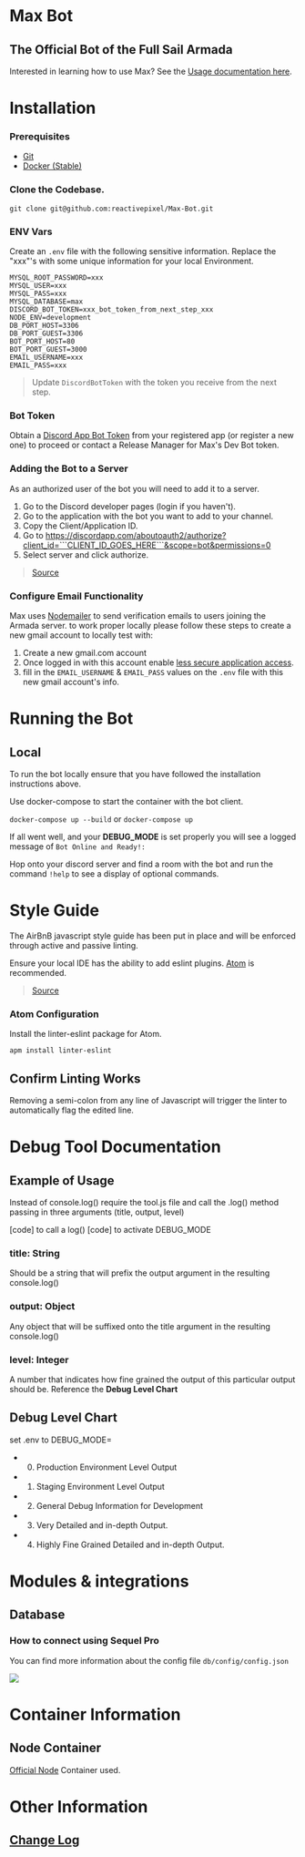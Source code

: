 # Max Bot

## The Official Bot of the Full Sail Armada

Interested in learning how to use Max? See the [Usage documentation here](usage.md).

# Installation

### Prerequisites

* [Git](https://git-scm.com/downloads)
* [Docker (Stable)](https://docs.docker.com/docker-for-mac/install/)

### Clone the Codebase.

```
git clone git@github.com:reactivepixel/Max-Bot.git
```

### ENV Vars

Create an `.env` file with the following sensitive information. Replace the "xxx"'s with some unique information for your local Environment.

```
MYSQL_ROOT_PASSWORD=xxx
MYSQL_USER=xxx
MYSQL_PASS=xxx
MYSQL_DATABASE=max
DISCORD_BOT_TOKEN=xxx_bot_token_from_next_step_xxx
NODE_ENV=development
DB_PORT_HOST=3306
DB_PORT_GUEST=3306
BOT_PORT_HOST=80
BOT_PORT_GUEST=3000
EMAIL_USERNAME=xxx
EMAIL_PASS=xxx
```

> Update `DiscordBotToken` with the token you receive from the next step.

### Bot Token

Obtain a [Discord App Bot Token](https://discordapp.com/developers/applications/me) from your registered app (or register a new one) to proceed or contact a Release Manager for Max's Dev Bot token.

### Adding the Bot to a Server

As an authorized user of the bot you will need to add it to a server.

1.  Go to the Discord developer pages (login if you haven't).
2.  Go to the application with the bot you want to add to your channel.
3.  Copy the Client/Application ID.
4.  Go to https://discordapp.com/aboutoauth2/authorize?client_id=```CLIENT_ID_GOES_HERE```&scope=bot&permissions=0
5.  Select server and click authorize.

> [Source](https://stackoverflow.com/questions/37689289/joining-a-server-with-the-discord-python-api)

### Configure Email Functionality

Max uses [Nodemailer](https://nodemailer.com/about/) to send verification emails to users joining the Armada server. to work proper locally please follow these steps to create a new gmail account to locally test with:

1.  Create a new gmail.com account
2.  Once logged in with this account enable [less secure application access](https://myaccount.google.com/u/1/lesssecureapps?pageId=none&pli=1).
3.  fill in the `EMAIL_USERNAME` & `EMAIL_PASS` values on the `.env` file with this new gmail account's info.

# Running the Bot

## Local

To run the bot locally ensure that you have followed the installation instructions above.

Use docker-compose to start the container with the bot client.

`docker-compose up --build` or `docker-compose up`

If all went well, and your **DEBUG_MODE** is set properly you will see a logged message of `Bot Online and Ready!:`

Hop onto your discord server and find a room with the bot and run the command `!help` to see a display of optional commands.

# Style Guide

The AirBnB javascript style guide has been put in place and will be enforced through active and passive linting.

Ensure your local IDE has the ability to add eslint plugins. [Atom](https://atom.io) is recommended.

> [Source](https://github.com/airbnb/javascript/tree/master/packages/eslint-config-airbnb#eslint-config-airbnb-1)

### Atom Configuration

Install the linter-eslint package for Atom.

```
apm install linter-eslint
```

## Confirm Linting Works

Removing a semi-colon from any line of Javascript will trigger the linter to automatically flag the edited line.

# Debug Tool Documentation

## Example of Usage

Instead of console.log() require the tool.js file
and call the .log() method passing in three arguments
(title, output, level)

[code] to call a log()
[code] to activate DEBUG_MODE

### title: String

Should be a string that will prefix the output
argument in the resulting console.log()

### output: Object

Any object that will be suffixed onto the title
argument in the resulting console.log()

### level: Integer

A number that indicates how fine grained the output
of this particular output should be. Reference the **Debug Level Chart**

## Debug Level Chart

set .env to DEBUG_MODE=

* 0.  Production Environment Level Output
* 1.  Staging Environment Level Output
* 2.  General Debug Information for Development
* 3.  Very Detailed and in-depth Output.
* 4.  Highly Fine Grained Detailed and in-depth Output.

# Modules & integrations

## Database

### How to connect using Sequel Pro

You can find more information about the config file `db/config/config.json`

![](https://preview.ibb.co/d07YOG/Screen_Shot_2017_11_10_at_2_49_46_PM.png)

# Container Information

## Node Container

[Official Node](https://hub.docker.com/_/node/) Container used.

# Other Information

## [Change Log](changelog.md)
